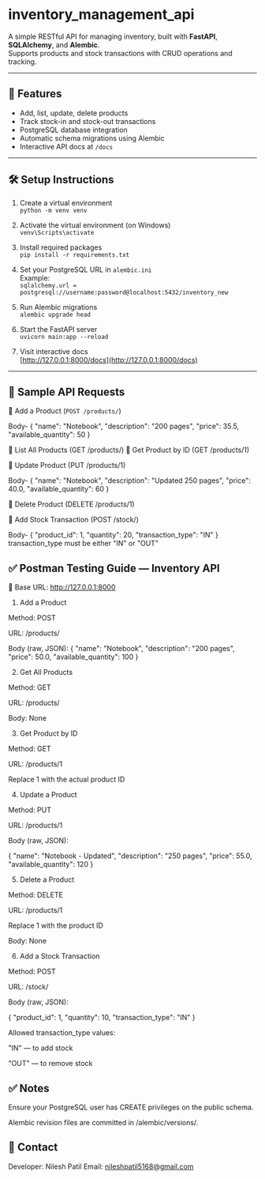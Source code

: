 # inventory_management_api

A simple RESTful API for managing inventory, built with **FastAPI**, **SQLAlchemy**, and **Alembic**.  
Supports products and stock transactions with CRUD operations and tracking.

---

## 🚀 Features

- Add, list, update, delete products
- Track stock-in and stock-out transactions
- PostgreSQL database integration
- Automatic schema migrations using Alembic
- Interactive API docs at `/docs`

---

## 🛠️ Setup Instructions

1. Create a virtual environment  
`python -m venv venv`

2. Activate the virtual environment (on Windows)  
`venv\Scripts\activate`

3. Install required packages  
`pip install -r requirements.txt`

4. Set your PostgreSQL URL in `alembic.ini`  
Example:  
`sqlalchemy.url = postgresql://username:password@localhost:5432/inventory_new`

5. Run Alembic migrations  
`alembic upgrade head`

6. Start the FastAPI server  
`uvicorn main:app --reload`

7. Visit interactive docs  
[http://127.0.0.1:8000/docs](http://127.0.0.1:8000/docs)

---

## 🧪 Sample API Requests

🔹 Add a Product (`POST /products/`)

Body-
{
  "name": "Notebook",
  "description": "200 pages",
  "price": 35.5,
  "available_quantity": 50
}



🔹 List All Products (GET /products/)
🔹 Get Product by ID (GET /products/1)

🔹 Update Product (PUT /products/1)

Body-
{
  "name": "Notebook",
  "description": "Updated 250 pages",
  "price": 40.0,
  "available_quantity": 60
}

🔹 Delete Product (DELETE /products/1)

🔹 Add Stock Transaction (POST /stock/)

Body-
{
  "product_id": 1,
  "quantity": 20,
  "transaction_type": "IN"
}
transaction_type must be either "IN" or "OUT"



## ✅ Postman Testing Guide — Inventory API

📌 Base URL:
http://127.0.0.1:8000

1. Add a Product

Method: POST

URL: /products/

Body (raw, JSON):
{
  "name": "Notebook",
  "description": "200 pages",
  "price": 50.0,
  "available_quantity": 100
}

2. Get All Products

Method: GET

URL: /products/

Body: None

3. Get Product by ID

Method: GET

URL: /products/1

Replace 1 with the actual product ID

4. Update a Product

Method: PUT

URL: /products/1

Body (raw, JSON):

{
  "name": "Notebook - Updated",
  "description": "250 pages",
  "price": 55.0,
  "available_quantity": 120
}

5. Delete a Product

Method: DELETE

URL: /products/1

Replace 1 with the product ID

Body: None

6. Add a Stock Transaction

Method: POST

URL: /stock/

Body (raw, JSON):

{
  "product_id": 1,
  "quantity": 10,
  "transaction_type": "IN"
}

Allowed transaction_type values:

"IN" — to add stock

"OUT" — to remove stock

## ✅ Notes

Ensure your PostgreSQL user has CREATE privileges on the public schema.

Alembic revision files are committed in /alembic/versions/.

## 📧 Contact
Developer: Nilesh Patil
Email: nileshpatil5168@gmail.com
